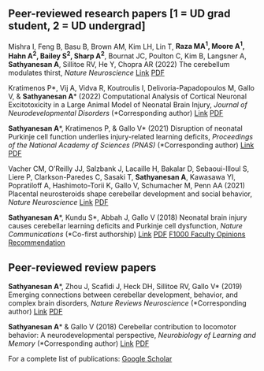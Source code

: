 <h2>Peer-reviewed research papers [1 = UD grad student, 2 = UD undergrad]</h2>

Mishra I, Feng B, Basu B, Brown AM, Kim LH, Lin T, **Raza MA<sup>1</sup>, Moore A<sup>1</sup>, Hahn A<sup>2</sup>, Bailey S<sup>2</sup>, Sharp A<sup>2</sup>**, Bournat JC, Poulton C, Kim B, Langsner A, **Sathyanesan A**, Sillitoe RV, He Y, Chopra AR (2022) The cerebellum modulates thirst, *Nature Neuroscience*
[Link](https://doi.org/10.1038/s41593-024-01700-9) [PDF](https://rdcu.be/dNAt2)

Kratimenos P\*, Vij A, Vidva R, Koutroulis I, Delivoria-Papadopoulos M, Gallo V, & **Sathyanesan A**\* (2022) Computational Analysis of Cortical Neuronal Excitotoxicity in a Large Animal Model of Neonatal Brain Injury, *Journal of Neurodevelopmental Disorders* (\*Corresponding author)
[Link](https://doi.org/10.1186/s11689-022-09431-3) [PDF](https://jneurodevdisorders.biomedcentral.com/track/pdf/10.1186/s11689-022-09431-3.pdf)

**Sathyanesan A**\*, Kratimenos P, & Gallo V\* (2021) Disruption of neonatal Purkinje cell function underlies injury-related learning deficits, *Proceedings of the National Academy of Sciences (PNAS)* (\*Corresponding author)
[Link](https://www.pnas.org/content/118/11/e2017876118) [PDF](https://www.pnas.org/content/pnas/118/11/e2017876118.full.pdf)

Vacher CM, O’Reilly JJ, Salzbank J, Lacaille H, Bakalar D, Sebaoui-Illoul S, Liere P, Clarkson-Paredes C, Sasaki T, **Sathyanesan A**, Kawasawa YI, Popratiloff A, Hashimoto-Torii K, Gallo V, Schumacher M, Penn AA (2021) Placental neurosteroids shape cerebellar development and social behavior, *Nature Neuroscience*
[Link](https://www.nature.com/articles/s41593-021-00896-4) [PDF](https://www.nature.com/articles/s41593-021-00896-4.pdf)

**Sathyanesan A**\*, Kundu S\*, Abbah J, Gallo V (2018) Neonatal brain injury causes cerebellar learning deficits and Purkinje cell dysfunction, *Nature Communications* (\*Co-first authorship)
[Link](https://www.nature.com/articles/s41467-018-05656-w) [PDF](https://www.nature.com/articles/s41467-018-05656-w.pdf) [F1000 Faculty Opinions Recommendation](https://doi.org/10.3410/f.733803457.793554846)

<h2>Peer-reviewed review papers</h2>

**Sathyanesan A**\*, Zhou J, Scafidi J, Heck DH, Sillitoe RV, Gallo V\* (2019) Emerging connections between cerebellar development, behavior, and complex brain disorders, *Nature Reviews Neuroscience* (\*Corresponding author)
[Link](https://www.nature.com/articles/s41583-019-0152-2) [PDF](https://drive.google.com/file/d/16-6YUzN_p6NwNCBC_mLdFOC-CKtMaTyS/view?usp=sharing)

**Sathyanesan A**\* & Gallo V (2018) Cerebellar contribution to locomotor behavior: A neurodevelopmental perspective, *Neurobiology of Learning and Memory* (\*Corresponding author)
[Link](https://doi.org/10.1016/j.nlm.2018.04.016) [PDF](https://drive.google.com/file/d/1rcEFpKyk136liqW7QBrkRDdpCcD_XZ7t/view?usp=sharing)

For a complete list of publications: [Google Scholar](https://scholar.google.com/citations?user=j4aAH58AAAAJ&hl=en&oi=ao)